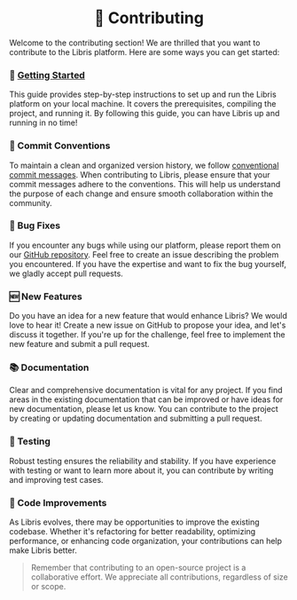 <h1 align="center">🤝 Contributing</h1>
<p>Welcome to the contributing section! We are thrilled that you want to contribute to the Libris platform. Here are some ways you can get started:</p>

<h3>🚀 <a href="https://github.com/OpenLift/libris/blob/dev/docs/getting_started.md">Getting Started</a></h3>
<p>This guide provides step-by-step instructions to set up and run the Libris platform on your local machine. It covers the prerequisites, compiling the project, and running it. By following this guide, you can have Libris up and running in no time!</p>

<h3>📜 Commit Conventions</h3>
<p>To maintain a clean and organized version history, we follow <a href="https://www.conventionalcommits.org/">conventional commit messages</a>. When contributing to Libris, please ensure that your commit messages adhere to the conventions. This will help us understand the purpose of each change and ensure smooth collaboration within the community.</p>

<h3>🐞 Bug Fixes</h3>
<p>If you encounter any bugs while using our platform, please report them on our <a href="https://github.com/baskerbyte/predimate">GitHub repository</a>. Feel free to create an issue describing the problem you encountered. If you have the expertise and want to fix the bug yourself, we gladly accept pull requests.</p>

<h3>🆕 New Features</h3>
<p>Do you have an idea for a new feature that would enhance Libris? We would love to hear it! Create a new issue on GitHub to propose your idea, and let's discuss it together. If you're up for the challenge, feel free to implement the new feature and submit a pull request.</p>

<h3>📚 Documentation</h3>
<p>Clear and comprehensive documentation is vital for any project. If you find areas in the existing documentation that can be improved or have ideas for new documentation, please let us know. You can contribute to the project by creating or updating documentation and submitting a pull request.</p>

<h3>🐛 Testing</h3>
<p>Robust testing ensures the reliability and stability. If you have experience with testing or want to learn more about it, you can contribute by writing and improving test cases.</p>

<h3>🔄 Code Improvements</h3>
<p>As Libris evolves, there may be opportunities to improve the existing codebase. Whether it's refactoring for better readability, optimizing performance, or enhancing code organization, your contributions can help make Libris better.</p>

<blockquote>
Remember that contributing to an open-source project is a collaborative effort. We appreciate all contributions, regardless of size or scope.
</blockquote>
